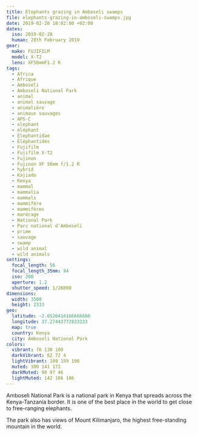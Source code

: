 ```yaml
---
title: Elephants grazing in Amboseli swamps
file: elephants-grazing-in-amboseli-swamps.jpg
date: 2019-02-28 18:02:00 +02:00
dates:
  iso: 2019-02-28
  human: 28th February 2019
gear:
  make: FUJIFILM
  model: X-T2
  lens: XF56mmF1.2 R
tags:
  - Africa
  - Afrique
  - Amboseli
  - Amboseli National Park
  - animal
  - animal sauvage
  - animalière
  - animaux sauvages
  - APS-C
  - elephant
  - éléphant
  - Elephantidae
  - Éléphantidés
  - Fujifilm
  - Fujifilm X-T2
  - Fujinon
  - Fujinon XF 56mm f/1.2 R
  - hybrid
  - Kajiado
  - Kenya
  - mammal
  - mammalia
  - mammals
  - mammifère
  - mammifères
  - marécage
  - National Park
  - Parc national d'Amboseli
  - prime
  - sauvage
  - swamp
  - wild animal
  - wild animals
settings:
  focal_length: 56
  focal_length_35mm: 84
  iso: 200
  aperture: 1.2
  shutter_speed: 1/26000
dimensions:
  width: 3500
  height: 2333
geo:
  latitude: -2.6526416166666666
  longitude: 37.27443772833333
  map: true
  country: Kenya
  city: Amboseli National Park
colors:
  vibrant: 76 138 180
  darkVibrant: 62 72 4
  lightVibrant: 109 159 196
  muted: 100 141 172
  darkMuted: 90 97 46
  lightMuted: 142 166 186
---
```


Amboseli National Park is a national park in Kenya that spreads across the Kenya-Tanzania border. It is one of the best place in the world to get close to free-ranging elephants.

The park also has views of Mount Kilimanjaro, the highest free-standing mountain in the world.
